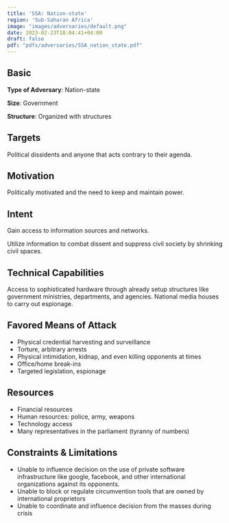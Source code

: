```yaml
---
title: 'SSA: Nation-state'
region: 'Sub-Saharan Africa'
image: "images/adversaries/default.png"
date: 2023-02-23T18:04:41+04:00
draft: false
pdf: "pdfs/adversaries/SSA_nation_state.pdf"
---
```


## Basic

**Type of Adversary**: Nation-state

**Size**: Government

**Structure**: Organized with structures


## Targets

Political dissidents and anyone that acts contrary to their agenda.


## Motivation

Politically motivated and the need to keep and maintain power.


## Intent

Gain access to information sources and networks.

Utilize information to combat dissent and suppress civil society by shrinking
civil spaces.


## Technical Capabilities

Access to sophisticated hardware through already setup structures like
government ministries, departments, and agencies. National media houses to
carry out espionage.


## Favored Means of Attack

- Physical credential harvesting and surveillance
- Torture, arbitrary arrests
- Physical intimidation, kidnap, and even killing opponents at times
- Office/home break-ins
- Targeted legislation, espionage


## Resources

- Financial resources
- Human resources: police, army, weapons
- Technology access
- Many representatives in the parliament (tyranny of numbers)


## Constraints & Limitations

- Unable to influence decision on the use of private software infrastructure
  like google, facebook, and other international organizations against its
  opponents.
- Unable to block or regulate circumvention tools that are owned by
  international proprietors
- Unable to coordinate and influence decision from the masses during crisis
